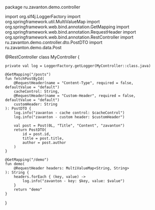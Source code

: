 package ru.zavanton.demo.controller

import org.slf4j.LoggerFactory
import org.springframework.util.MultiValueMap
import org.springframework.web.bind.annotation.GetMapping
import org.springframework.web.bind.annotation.RequestHeader
import org.springframework.web.bind.annotation.RestController
import ru.zavanton.demo.controller.dto.PostDTO
import ru.zavanton.demo.data.Post

@RestController
class MyController {

    private val log = LoggerFactory.getLogger(MyController::class.java)

    @GetMapping("/posts")
    fun fetchPostById(
        @RequestHeader(name = "Content-Type", required = false, defaultValue = "default")
        cacheControl: String,
        @RequestHeader(name = "Custom-Header", required = false, defaultValue = "default")
        customHeader: String
    ): PostDTO {
        log.info("zavanton - cache control: $cacheControl")
        log.info("zavanton - custom header: $customHeader")

        val post = Post(0L, "Title", "Content", "zavanton")
        return PostDTO(
            id = post.id,
            title = post.title,
            author = post.author
        )
    }

    @GetMapping("/demo")
    fun demo(
        @RequestHeader headers: MultiValueMap<String, String>
    ): String {
        headers.forEach { (key, value) ->
            log.info("zavanton - key: $key, value: $value")
        }
        return "demo"
    }
}
